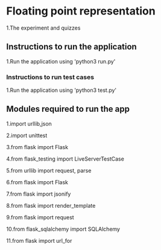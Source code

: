 # Floating point representation
1.The experiment and quizzes
## Instructions to run the application 
1.Run the application using 'python3 run.py'
### Instructions to run test cases
1.Run the application using 'python3 test.py'
## Modules required to run the app
1.import urllib,json

2.import unittest

3.from flask import Flask

4.from flask_testing import LiveServerTestCase

5.from urllib import request, parse


6.from flask import Flask

7.from flask import jsonify

8.from flask import render_template

9.from flask import request

10.from flask_sqlalchemy import SQLAlchemy

11.from flask import url_for



